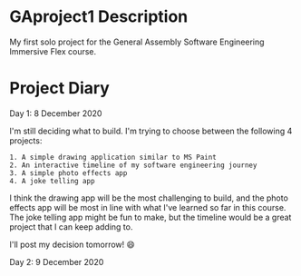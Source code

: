 # GAproject1 Description

My first solo project for the General Assembly Software Engineering Immersive Flex course.

# Project Diary

Day 1: 8 December 2020

I'm still deciding what to build. I'm trying to choose between the following 4 projects:

    1. A simple drawing application similar to MS Paint
    2. An interactive timeline of my software engineering journey
    3. A simple photo effects app
    4. A joke telling app
    
I think the drawing app will be the most challenging to build, and the photo effects app will be most in line with what I've learned so far in this course. The joke telling app might be fun to make, but the timeline would be a great project that I can keep adding to.
    
I'll post my decision tomorrow! :smile:

Day 2: 9 December 2020
    
